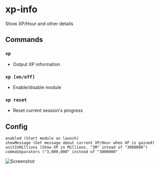# xp-info
Show XP/Hour and other details

## Commands
### `xp`
- Output XP information
### `xp [on/off]`
- Enable/disable module
### `xp reset`
- Reset current session's progress

## Config
```
enabled (Start module on launch)
showMessage (Get message about current XP/Hour when XP is gained)
unitInMillions (Show XP in Millions. "3M" intead of "3000000")
commaSeparators ("3,000,000" instead of "3000000"
```

![Screenshot](http://i.imgur.com/bOSA6Lx.jpg)
